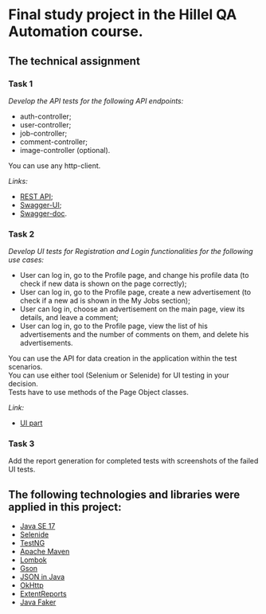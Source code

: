 # Final study project in the Hillel QA Automation course.

## The technical assignment

### Task 1
*Develop the API tests for the following API endpoints:*
- auth-controller;
- user-controller;
- job-controller;
- comment-controller;
- image-controller (optional).<br>

You can use any http-client.<br>

*Links:*
- [REST API](https://freelance.lsrv.in.ua/api/);
- [Swagger-UI](https://freelance.lsrv.in.ua/swagger-ui/index.html);
- [Swagger-doc](https://freelance.lsrv.in.ua/v3/api-docs/).

### Task 2
*Develop UI tests for Registration and Login functionalities for the following use cases:*
- User can log in, go to the Profile page, and change his profile data (to check if new data is shown on the page correctly);
- User can log in, go to the Profile page, create a new advertisement (to check if a new ad is shown in the My Jobs section);
- User can log in, choose an advertisement on the main page, view its details, and leave a comment;
- User can log in, go to the Profile page, view the list of his advertisements and the number of comments on them, and delete his advertisements.<br>

You can use the API for data creation in the application within the test scenarios.<br> 
You can use either tool (Selenium or Selenide) for UI testing in your decision.<br>
Tests have to use methods of the Page Object classes.<br>

*Link:*
- [UI part](https://freelance.lsrv.in.ua/)

### Task 3
Add the report generation for completed tests with screenshots of the failed UI tests.

## The following technologies and libraries were applied in this project:
- [Java SE 17](https://docs.oracle.com/en/java/javase/17/)
- [Selenide](https://selenide.org/documentation.html)
- [TestNG](https://testng.org/doc/)
- [Apache Maven](https://maven.apache.org/)
- [Lombok](https://projectlombok.org/)
- [Gson](https://github.com/google/gson/)
- [JSON in Java](https://github.com/stleary/JSON-java/)
- [OkHttp](https://square.github.io/okhttp/)
- [ExtentReports](https://www.extentreports.com/docs/versions/4/java/)
- [Java Faker](https://github.com/DiUS/java-faker)